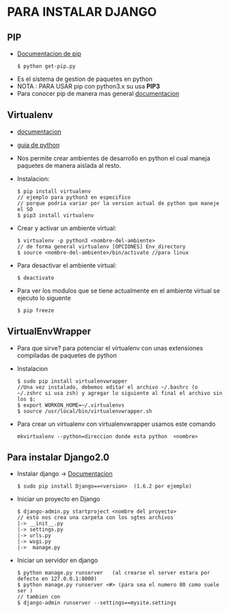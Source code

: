 # PARA INSTALAR DJANGO 

## PIP
- [Documentacion de pip](https://pip.pypa.io/en/stable/installing/#using-linux-package-managers)
    ```console
    $ python get-pip.py 
	```
- Es el sistema de gestion de paquetes en python
- NOTA : PARA USAR pip con python3.x su usa **PIP3**
- Para conocer pip de manera mas general [documentacion](https://pip.pypa.io/en/stable/installing/)
## Virtualenv
- [documentacion](https://virtualenv.pypa.io/en/stable/)
- [guia de python](http://docs.python-guide.org/en/latest/dev/virtualenvs/)
- Nos permite crear ambientes de desarrollo en python el cual maneja paquetes de manera aislada al resto.
- Instalacion:
    ```console
    $ pip install virtualenv
    // ejemplo para python3 en especifico
    // porque podria variar por la version actual de python que maneje el SO
    $ pip3 install virtualenv
    ```

- Crear y activar un ambiente virtual:
    ```console
    $ virtualenv -p python3 <nombre-del-ambiente>
    // de forma general virtualenv [OPCIONES] Env_directory
    $ source <nombre-del-ambiente>/bin/activate //para linux
    ```

- Para desactivar el ambiente virtual:
    ```console
    $ deactivate
    ```
- Para ver los modulos que se tiene actualmente en el ambiente virtual se ejecuto lo siguente
    ```console
    $ pip freeze
    ```

## VirtualEnvWrapper
- Para que sirve? para potenciar el virtualenv con unas extensiones compiladas de paquetes de python
- Instalacion
    ```console
    $ sudo pip install virtualenvwrapper
    //Una vez instalado, debemos editar el archivo ~/.bashrc (o ~/.zshrc si usa zsh) y agregar lo siguiente al final el archivo sin los $:
    $ export WORKON_HOME=~/.virtualenvs
    $ source /usr/local/bin/virtualenvwrapper.sh
    ```

- Para crear un virtualenv con virtualenvwrapper usamos este comando
    ```console
    mkvirtualenv --python=direccion donde esta python  <nombre>
    ```

## Para instalar Django2.0

- Instalar django -> [Documentacion](https://docs.djangoproject.com/en/2.0/)
    ```console
  	$ sudo pip install Django==<version>  (1.6.2 por ejemplo)
    ```
- Iniciar un proyecto en Django
    ```console
    $ django-admin.py startproject <nombre del proyecto>
    // esto nos crea una carpeta con los sgtes archivos 
    |-> __init__.py
    |-> settings.py
    |-> urls.py
    |-> wsgi.py
    |->  manage.py 
    ```
- Iniciar un servidor en django
    ```console
    $ python manage.py runserver   (al crearse el server estara por defecto en 127.0.0.1:8000)
	$ python manage.py runserver <#> (para sea el numero 80 como suele ser )
	// tambien con
	$ django-admin runserver --settings==mysite.settings
	```









